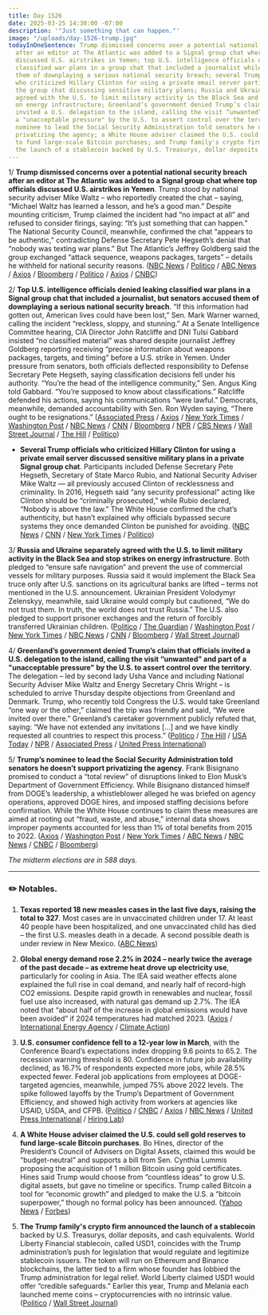 ```yaml
---
title: Day 1526
date: 2025-03-25 14:30:00 -07:00
description: '"Just something that can happen."'
image: "/uploads/day-1526-trump.jpg"
todayInOneSentence: Trump dismissed concerns over a potential national security breach
  after an editor at The Atlantic was added to a Signal group chat where top officials
  discussed U.S. airstrikes in Yemen; top U.S. intelligence officials denied leaking
  classified war plans in a group chat that included a journalist while senators accused
  them of downplaying a serious national security breach; several Trump officials
  who criticized Hillary Clinton for using a private email server participated in
  the group chat discussing sensitive military plans; Russia and Ukraine separately
  agreed with the U.S. to limit military activity in the Black Sea and stop strikes
  on energy infrastructure; Greenland’s government denied Trump’s claim that officials
  invited a U.S. delegation to the island, calling the visit “unwanted” and part of
  a "unacceptable pressure" by the U.S. to assert control over the territory; Trump’s
  nominee to lead the Social Security Administration told senators he doesn’t support
  privatizing the agency; a White House adviser claimed the U.S. could sell gold reserves
  to fund large-scale Bitcoin purchases; and Trump family's crypto firm announced
  the launch of a stablecoin backed by U.S. Treasurys, dollar deposits, and cash equivalents.
---
```


1/ **Trump dismissed concerns over a potential national security breach after an editor at The Atlantic was added to a Signal group chat where top officials discussed U.S. airstrikes in Yemen**. Trump stood by national security adviser Mike Waltz – who reportedly created the chat – saying, “Michael Waltz has learned a lesson, and he’s a good man.” Despite mounting criticism, Trump claimed the incident had “no impact at all” and refused to consider firings, saying: “It’s just something that can happen.” The National Security Council, meanwhile, confirmed the chat “appears to be authentic,” contradicting Defense Secretary Pete Hegseth’s denial that “nobody was texting war plans.” But The Atlantic’s Jeffrey Goldberg said the group exchanged “attack sequence, weapons packages, targets” – details he withheld for national security reasons. ([NBC News](https://www.nbcnews.com/politics/white-house/trump-stands-national-security-adviser-leaked-military-plans-saying-mi-rcna197944) / [Politico](https://www.politico.com/news/2025/03/25/trump-michael-waltz-signal-chat-00246911) / [ABC News](https://abcnews.go.com/Politics/white-house-denies-war-plans-classified-information-discussed/story?id=120126088) / [Axios](https://www.axios.com/2025/03/25/trump-administration-atlantic-houthi-war-messages) / [Bloomberg](https://www.bloomberg.com/news/articles/2025-03-25/trump-backs-waltz-after-breach-on-houthi-strike-plans) / [Politico](https://www.politico.com/news/2025/03/24/hegseth-disputes-he-texted-war-plans-00246825) / [Axios](https://www.axios.com/2025/03/24/hegseth-trump-atlantic-yemen-houthis-text-war-plan) / [CNBC](https://www.cnbc.com/2025/03/25/trump-signal-war-plans-texts-waltz.html))

2/ **Top U.S. intelligence officials denied leaking classified war plans in a Signal group chat that included a journalist, but senators accused them of downplaying a serious national security breach**. “If this information had gotten out, American lives could have been lost,” Sen. Mark Warner warned, calling the incident “reckless, sloppy, and stunning.” At a Senate Intelligence Committee hearing, CIA Director John Ratcliffe and DNI Tulsi Gabbard insisted “no classified material” was shared despite journalist Jeffrey Goldberg reporting receiving “precise information about weapons packages, targets, and timing” before a U.S. strike in Yemen. Under pressure from senators, both officials deflected responsibility to Defense Secretary Pete Hegseth, saying classification decisions fell under his authority. “You’re the head of the intelligence community,” Sen. Angus King told Gabbard. “You’re supposed to know about classifications.” Ratcliffe defended his actions, saying his communications “were lawful.” Democrats, meanwhile, demanded accountability with Sen. Ron Wyden saying, “There ought to be resignations.” ([Associated Press](https://apnews.com/article/fbi-cia-senate-national-security-threats-fe773ac76f8f01eba1d3a26409816396) / [Axios](https://www.axios.com/2025/03/25/signal-chat-atlantic-goldberg-release-texts) / [New York Times](https://www.nytimes.com/live/2025/03/25/us/trump-hegseth-war-plans-leak-signal/ratcliffe-gabbard-signal-leak?smid=url-share) / [Washington Post](https://www.washingtonpost.com/national-security/2025/03/25/intelligence-leak-worldwide-threats-hearing-senate/) / [NBC News](https://www.nbcnews.com/politics/national-security/trumps-top-intelligence-officials-claim-no-classified-information-was-rcna197954) / [CNN](https://www.cnn.com/2025/03/25/politics/intel-officials-shift-responsibility-yemen-chat/index.html) / [Bloomberg](https://www.bloomberg.com/news/articles/2025-03-25/top-us-intel-officials-defend-signal-chats-seen-by-reporter) / [NPR](https://www.npr.org/2025/03/25/nx-s1-5339484/signal-war-plans-congress) / [CBS News](https://www.cbsnews.com/news/senate-intelligence-committee-worldwide-threats-hearing/) / [Wall Street Journal](https://www.wsj.com/politics/national-security/trump-mike-waltz-signal-chat-atlantic-goldberg-5594771f) / [The Hill](https://thehill.com/homenews/senate/5212589-warner-hegseth-waltz-intel-group-chat/) / [Politico](https://www.politico.com/news/2025/03/25/tom-cotton-intelligence-agencies-hearing-00247089))

* **Several Trump officials who criticized Hillary Clinton for using a private email server discussed sensitive military plans in a private Signal group chat**. Participants included Defense Secretary Pete Hegseth, Secretary of State Marco Rubio, and National Security Adviser Mike Waltz — all previously accused Clinton of recklessness and criminality.  In 2016, Hegseth said “any security professional” acting like Clinton should be “criminally prosecuted,” while Rubio declared, “Nobody is above the law.” The White House confirmed the chat’s authenticity, but hasn’t explained why officials bypassed secure systems they once demanded Clinton be punished for avoiding. ([NBC News](https://www.nbcnews.com/politics/trump-administration/10-years-hillary-clinton-server-trump-officials-military-plans-rcna197880) / [CNN](https://www.cnn.com/2025/03/25/politics/kfile-trump-national-security-officials-signal-chat-criticized-clinton-classified-documents/) / [New York Times](https://www.nytimes.com/2025/03/25/us/politics/trump-officials-signal-chat-hillary-clinton.html) / [Politico](https://www.politico.com/news/2025/03/24/trump-advisers-war-plans-democrats-classified-information-00246432))

3/ **Russia and Ukraine separately agreed with the U.S. to limit military activity in the Black Sea and stop strikes on energy infrastructure**. Both pledged to “ensure safe navigation” and prevent the use of commercial vessels for military purposes. Russia said it would implement the Black Sea truce only after U.S. sanctions on its agricultural banks are lifted – terms not mentioned in the U.S. announcement. Ukrainian President Volodymyr Zelenskyy, meanwhile, said Ukraine would comply but cautioned, “We do not trust them. In truth, the world does not trust Russia.” The U.S. also pledged to support prisoner exchanges and the return of forcibly transferred Ukrainian children. ([Politico](https://www.politico.com/news/2025/03/25/us-black-sea-russia-ukraine-00247417) / [The Guardian](https://www.theguardian.com/world/live/2025/mar/25/europe-russia-us-ukraine-security-blunder-latest-live-news-updates) / [Washington Post](https://www.washingtonpost.com/world/2025/03/25/ukraine-russia-black-sea-agreement-ceasefire/) / [New York Times](https://www.nytimes.com/2025/03/25/world/europe/russia-ukraine-deal-black-sea.html) / [NBC News](https://www.nbcnews.com/news/world/russia-ukraine-war-ceasefire-black-sea-negotiations-rcna198010) / [CNN](https://www.cnn.com/2025/03/25/europe/russia-us-ukraine-deal-intl-hnk/index.html) / [Bloomberg](https://www.bloomberg.com/news/articles/2025-03-25/us-says-russia-ukraine-agree-ceasefire-in-black-sea) / [Wall Street Journal](https://www.wsj.com/world/europe/u-s-agrees-to-help-russia-boost-exports-in-black-sea-truce-7661b78f))

4/ **Greenland’s government denied Trump’s claim that officials invited a U.S. delegation to the island, calling the visit “unwanted” and part of a "unacceptable pressure" by the U.S. to assert control over the territory**. The delegation – led by second lady Usha Vance and including National Security Adviser Mike Waltz and Energy Secretary Chris Wright – is scheduled to arrive Thursday despite objections from Greenland and Denmark. Trump, who recently told Congress the U.S. would take Greenland “one way or the other,” claimed the trip was friendly and said, “We were invited over there.” Greenland’s caretaker government publicly refuted that, saying: “We have not extended any invitations \[...\] and we have kindly requested all countries to respect this process.” ([Politico](https://www.politico.com/news/2025/03/24/greenland-trump-00246587) / [The Hill](https://thehill.com/policy/international/5212830-ahead-of-usha-vance-visit-danish-pm-calls-us-pressure-on-greenland-unacceptable/) / [USA Today](https://www.usatoday.com/story/news/world/2025/03/25/trump-usha-vance-greenland/82647721007/) / [NPR](https://www.npr.org/2025/03/25/nx-s1-5338849/usha-vances-planned-trip-to-greenland-causes-a-stir) / [Associated Press](https://apnews.com/article/greenland-future-trump-arctic-independence-denmark-minerals-4711a83c4490de99638db32029b668c9) / [United Press International](https://www.upi.com/Top_News/World-News/2025/03/25/Denmark-Greenland-denounce-Usha-Vance-visit/6201742904783/))

5/ **Trump’s nominee to lead the Social Security Administration told senators he doesn’t support privatizing the agency**. Frank Bisignano promised to conduct a “total review” of disruptions linked to Elon Musk’s Department of Government Efficiency. While Bisignano distanced himself from DOGE’s leadership, a whistleblower alleged he was briefed on agency operations, approved DOGE hires, and imposed staffing decisions before confirmation. While the White House continues to claim these measures are aimed at rooting out “fraud, waste, and abuse,” internal data shows improper payments accounted for less than 1% of total benefits from 2015 to 2022. ([Axios](https://www.axios.com/2025/03/24/social-security-cuts-doge) / [Washington Post](https://www.washingtonpost.com/politics/2025/03/25/social-security-phones-doge-cuts/) / [New York Times](https://www.nytimes.com/2025/03/25/us/politics/social-security-frank-bisignano-confirmation.html) / [ABC News](https://abcnews.go.com/Politics/trump-ssa-pick-seeking-privatize-social-security-meet/story?id=120139675) / [NBC News](https://www.nbcnews.com/politics/congress/democrats-grill-social-security-nominee-disruptions-gop-defends-trump-rcna197957) / [CNBC](https://www.cnbc.com/2025/03/25/trump-pick-to-lead-social-security-faces-questions-on-doge-involvement.html) / [Bloomberg](https://www.bloomberg.com/news/articles/2025-03-25/trump-pick-pledges-to-protect-social-security-amid-doge-cuts))

*The midterm elections are in 588 days.*

---

### ✏️ Notables.

1. **Texas reported 18 new measles cases in the last five days, raising the total to 327**. Most cases are in unvaccinated children under 17. At least 40 people have been hospitalized, and one unvaccinated child has died – the first U.S. measles death in a decade. A second possible death is under review in New Mexico. ([ABC News](https://abcnews.go.com/Health/texas-measles-outbreak-grows-327-cases-18-confirmed/story?id=120126483))

2. **Global energy demand rose 2.2% in 2024 – nearly twice the average of the past decade – as extreme heat drove up electricity use**, particularly for cooling in Asia. The IEA said weather effects alone explained the full rise in coal demand, and nearly half of record-high CO2 emissions. Despite rapid growth in renewables and nuclear, fossil fuel use also increased, with natural gas demand up 2.7%. The IEA noted that “about half of the increase in global emissions would have been avoided” if 2024 temperatures had matched 2023. ([Axios](https://www.axios.com/2025/03/25/extreme-heat-record-global-power-demand-2024) / [International Energy Agency](https://www.iea.org/news/growth-in-global-energy-demand-surged-in-2024-to-almost-twice-its-recent-average) / [Climate Action](https://www.iea.org/news/growth-in-global-energy-demand-surged-in-2024-to-almost-twice-its-recent-average))

3. **U.S. consumer confidence fell to a 12-year low in March**, with the Conference Board’s expectations index dropping 9.6 points to 65.2. The recession warning threshold is 80. Confidence in future job availability declined, as 16.7% of respondents expected more jobs, while 28.5% expected fewer. Federal job applications from employees at DOGE-targeted agencies, meanwhile, jumped 75% above 2022 levels. The spike followed layoffs by the Trump’s Department of Government Efficiency, and showed high activity from workers at agencies like USAID, USDA, and CFPB.  ([Politico](https://www.politico.com/news/2025/03/25/consumer-confidence-inflation-job-market-00247264) / [CNBC](https://www.cnbc.com/2025/03/25/consumer-confidence-in-where-the-economy-is-headed-hits-12-year-low.html) / [Axios](https://www.axios.com/2025/03/25/doge-federal-workers-jobs) / [NBC News](https://www.nbcnews.com/data-graphics/job-applications-surging-doge-job-cuts-rcna197787) / [United Press International](https://www.upi.com/Top_News/US/2025/03/25/federal-work-DOGE-Trump-job/2641742910254/) / [Hiring Lab](https://www.hiringlab.org/2025/03/25/how-federal-workers-are-reacting-to-ongoing-efforts-to-shrink-the-government/))

4. **A White House adviser claimed the U.S. could sell gold reserves to fund large-scale Bitcoin purchases**. Bo Hines, director of the President’s Council of Advisers on Digital Assets, claimed this would be “budget-neutral” and supports a bill from Sen. Cynthia Lummis proposing the acquisition of 1 million Bitcoin using gold certificates. Hines said Trump would choose from “countless ideas” to grow U.S. digital assets, but gave no timeline or specifics. Trump called Bitcoin a tool for “economic growth” and pledged to make the U.S. a “bitcoin superpower,” though no formal policy has been announced. ([Yahoo News](https://finance.yahoo.com/news/white-house-says-gold-reserves-213421472.html) / [Forbes](https://www.forbes.com/sites/digital-assets/2025/03/22/white-house-reveals-how-trump-could-buy-more-bitcoin-priming-a-price-earthquake/))

5. **The Trump family's crypto firm announced the launch of a stablecoin** backed by U.S. Treasurys, dollar deposits, and cash equivalents. World Liberty Financial stablecoin, called USD1, coincides with the Trump administration’s push for legislation that would regulate and legitimize stablecoin issuers. The token will run on Ethereum and Binance blockchains, the latter tied to a firm whose founder has lobbied the Trump administration for legal relief. World Liberty claimed USD1 would offer “credible safeguards.” Earlier this year, Trump and Melania each launched meme coins – cryptocurrencies with no intrinsic value. ([Politico](https://www.politico.com/news/2025/03/25/trump-family-crypto-venture-to-launch-a-stablecoin-00247455) / [Wall Street Journal](https://www.wsj.com/finance/currencies/trump-backed-world-liberty-financial-unveils-plans-for-new-stablecoin-86b596b4))